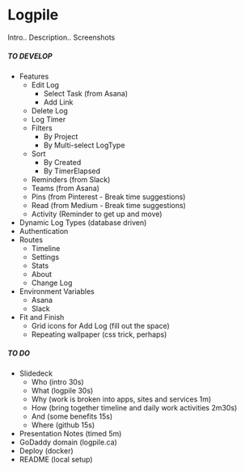 # Logpile

Intro.. Description.. Screenshots

##### TO DEVELOP

* Features
  - Edit Log
    - Select Task (from Asana)
    - Add Link
  - Delete Log
  - Log Timer
  - Filters
    - By Project
    - By Multi-select LogType
  - Sort
    - By Created
    - By TimerElapsed
  - Reminders (from Slack)
  - Teams (from Asana)
  - Pins (from Pinterest - Break time suggestions)
  - Read (from Medium - Break time suggestions)
  - Activity (Reminder to get up and move)
* Dynamic Log Types (database driven)
* Authentication
* Routes
  - Timeline
  - Settings
  - Stats
  - About
  - Change Log
* Environment Variables
  - Asana
  - Slack
* Fit and Finish
  - Grid icons for Add Log (fill out the space)
  - Repeating wallpaper (css trick, perhaps)

##### TO DO

* Slidedeck
  - Who (intro 30s)
  - What (logpile 30s)
  - Why (work is broken into apps, sites and services 1m)
  - How (bring together timeline and daily work activities 2m30s)
  - And (some benefits 15s)
  - Where (github 15s)
* Presentation Notes (timed 5m)
* GoDaddy domain (logpile.ca)
* Deploy (docker)
* README (local setup)